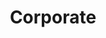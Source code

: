 ---
title: "Corporate"
type: templates
usage: "Corporate templates used for applications"
status: production
layout: page
---